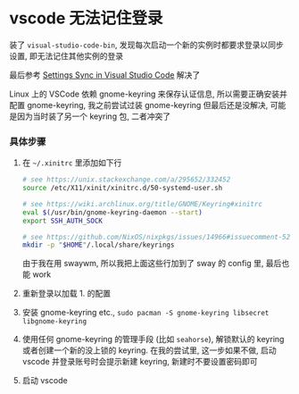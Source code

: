 # vscode 无法记住登录

装了 `visual-studio-code-bin`, 发现每次启动一个新的实例时都要求登录以同步设置, 即无法记住其他实例的登录

最后参考 [Settings Sync in Visual Studio Code](https://code.visualstudio.com/docs/editor/settings-sync#_linux) 解决了

Linux 上的 VSCode 依赖 gnome-keyring 来保存认证信息, 所以需要正确安装并配置 gnome-keyring, 我之前尝试过装 gnome-keyring 但最后还是没解决, 可能是因为当时装了另一个 keyring 包, 二者冲突了

### 具体步骤

1. 在 `~/.xinitrc` 里添加如下行
    ```bash
    # see https://unix.stackexchange.com/a/295652/332452
    source /etc/X11/xinit/xinitrc.d/50-systemd-user.sh

    # see https://wiki.archlinux.org/title/GNOME/Keyring#xinitrc
    eval $(/usr/bin/gnome-keyring-daemon --start)
    export SSH_AUTH_SOCK

    # see https://github.com/NixOS/nixpkgs/issues/14966#issuecomment-520083836
    mkdir -p "$HOME"/.local/share/keyrings
    ```
    
    由于我在用 swaywm, 所以我把上面这些行加到了 sway 的 config 里, 最后也能 work

2. 重新登录以加载 1. 的配置
3. 安装 gnome-keyring etc., `sudo pacman -S gnome-keyring libsecret libgnome-keyring`
4. 使用任何 gnome-keyring 的管理手段 (比如 `seahorse`), 解锁默认的 keyring 或者创建一个新的没上锁的 keyring. 在我的尝试里, 这一步如果不做, 启动 vscode 并登录账号时会提示新建 keyring, 新建时不要设置密码即可
5. 启动 vscode